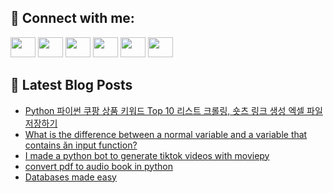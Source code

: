 ## 🔎 Connect with me:
[<img height="32" width="40" src="https://cdn.jsdelivr.net/npm/simple-icons@v5/icons/telegram.svg" />](https://t.me/bullbesh)
[<img height="32" width="40" src="https://cdn.jsdelivr.net/npm/simple-icons@v5/icons/vk.svg" />](https://vk.com/bullbesh)
[<img height="32" width="40" src="https://cdn.jsdelivr.net/npm/simple-icons@v5/icons/twitter.svg" />](https://twitter.com/bullbesh1)
[<img height="32" width="40" src="https://cdn.jsdelivr.net/npm/simple-icons@v5/icons/instagram.svg" />](https://www.instagram.com/bullbesh)
[<img height="32" width="40" src="https://cdn.jsdelivr.net/npm/simple-icons@v5/icons/reddit.svg" />](https://www.reddit.com/user/bullbesh)
[<img height="32" width="40" src="https://cdn.jsdelivr.net/npm/simple-icons@v5/icons/youtube.svg" />](https://www.youtube.com/channel/UCtfjRs6uzgq5mfm8S06WTcg)

## 📕 Latest Blog Posts
<!-- BLOG-POST-LIST:START -->
- [Python 파이썬 쿠팡 상품 키워드 Top 10 리스트 크롤링, 숏츠 링크 생성 엑셀 파일 저장하기](https://www.reddit.com/r/Python/comments/v5xqve/python_파이썬_쿠팡_상품_키워드_top_10_리스트_크롤링_숏츠_링크_생성_엑셀/)
- [What is the difference between a normal variable and a variable that contains ăn input function?](https://www.reddit.com/r/Python/comments/v5x5ms/what_is_the_difference_between_a_normal_variable/)
- [I made a python bot to generate tiktok videos with moviepy](https://www.reddit.com/r/Python/comments/v5wsxl/i_made_a_python_bot_to_generate_tiktok_videos/)
- [convert pdf to audio book in python](https://www.reddit.com/r/Python/comments/v5wkfw/convert_pdf_to_audio_book_in_python/)
- [Databases made easy](https://www.reddit.com/r/Python/comments/v5v8gc/databases_made_easy/)
<!-- BLOG-POST-LIST:END -->
